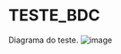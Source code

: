 # TESTE_BDC
Diagrama do teste.
![image](https://user-images.githubusercontent.com/91636937/163690729-19d4f4fd-e44d-4c17-ada9-b4ff14bd3a7f.png)
